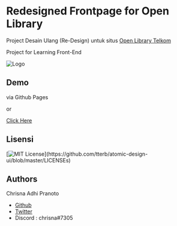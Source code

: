 # Redesigned Frontpage for Open Library

Project Desain Ulang (Re-Design) untuk situs [Open Library Telkom](https://openlibrary.telkomuniversity.ac.id/)

Project for Learning Front-End

![Logo](https://4.bp.blogspot.com/-LMNbV2OAdrU/XCwyg7tGeFI/AAAAAAAAAbs/H9dd7VM5bOA6zFVodb2LY2CBKbG9NPRMwCLcBGAs/s1600/Open-Library-Telkom-University.png)

## Demo

via Github Pages

or

[Click Here](https://chrisnaadhi.github.io/open-library-frontpage/)

## Lisensi

[![MIT License](https://img.shields.io/apm/l/atomic-design-ui.svg?)](https://github.com/tterb/atomic-design-ui/blob/master/LICENSEs)

## Authors

Chrisna Adhi Pranoto

- [Github](https://www.github.com/chrisnaadhi)
- [Twitter](https://www.twitter.com/chrisnaadhip)
- Discord : chrisna#7305
